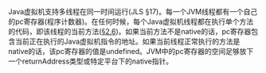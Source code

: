 Java虚拟机支持多线程在同一时间运行(JLS §17)。每一个JVM线程都有一个自己的pc寄存器(程序计数器)。在任何时候，每个Java虚拟机线程都在执行单个方法的代码，即该线程的当前方法([§2.6](https://docs.oracle.com/javase/specs/jvms/se12/html/jvms-2.html#jvms-2.6))。如果当前方法不是native的话，pc寄存器包含当前正在执行的Java虚拟机指令的地址。如果当前线程正常执行的方法是native的话，该pc寄存器的值是undefined。JVM中的pc寄存器的空间足够放下一个returnAddress类型或特定平台下的native指针。

